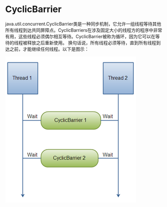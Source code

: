 # CyclicBarrier
java.util.concurrent.CyclicBarrier类是一种同步机制，它允许一组线程等待其他所有线程到达共同屏障点。CyclicBarriers在涉及固定大小的线程方的程序中非常有用，这些线程必须偶尔相互等待。CyclicBarrier被称为循环，因为它可以在等待的线程被释放之后重新使用。
换句话说，所有线程必须等待，直到所有线程到达之前，才能继续任何线程。以下是图示：

![](/assets/cyclic-barrier.png)

